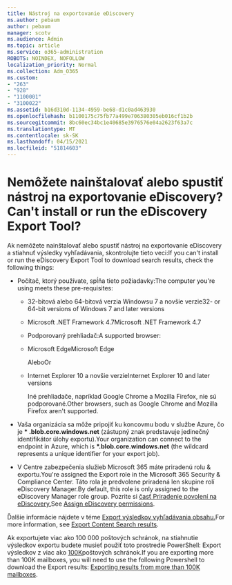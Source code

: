 ```yaml
---
title: Nástroj na exportovanie eDiscovery
ms.author: pebaum
author: pebaum
manager: scotv
ms.audience: Admin
ms.topic: article
ms.service: o365-administration
ROBOTS: NOINDEX, NOFOLLOW
localization_priority: Normal
ms.collection: Adm_O365
ms.custom:
- "263"
- "928"
- "1100001"
- "3100022"
ms.assetid: b16d310d-1134-4959-be68-d1c0ad463930
ms.openlocfilehash: b1100175c75fb77a499e706380305eb016cf1b2b
ms.sourcegitcommit: 8bc60ec34bc1e40685e3976576e04a2623f63a7c
ms.translationtype: MT
ms.contentlocale: sk-SK
ms.lasthandoff: 04/15/2021
ms.locfileid: "51814603"
---
```

# <a name="cant-install-or-run-the-ediscovery-export-tool"></a><span data-ttu-id="7c041-102">Nemôžete nainštalovať alebo spustiť nástroj na exportovanie eDiscovery?</span><span class="sxs-lookup"><span data-stu-id="7c041-102">Can't install or run the eDiscovery Export Tool?</span></span>

<span data-ttu-id="7c041-103">Ak nemôžete nainštalovať alebo spustiť nástroj na exportovanie eDiscovery a stiahnuť výsledky vyhľadávania, skontrolujte tieto veci:</span><span class="sxs-lookup"><span data-stu-id="7c041-103">If you can't install or run the eDiscovery Export Tool to download search results, check the following things:</span></span>
  
- <span data-ttu-id="7c041-104">Počítač, ktorý používate, spĺňa tieto požiadavky:</span><span class="sxs-lookup"><span data-stu-id="7c041-104">The computer you're using meets these pre-requisites:</span></span>

  - <span data-ttu-id="7c041-105">32-bitová alebo 64-bitová verzia Windowsu 7 a novšie verzie</span><span class="sxs-lookup"><span data-stu-id="7c041-105">32- or 64-bit versions of Windows 7 and later versions</span></span>

  - <span data-ttu-id="7c041-106">Microsoft .NET Framework 4.7</span><span class="sxs-lookup"><span data-stu-id="7c041-106">Microsoft .NET Framework 4.7</span></span>

  - <span data-ttu-id="7c041-107">Podporovaný prehliadač:</span><span class="sxs-lookup"><span data-stu-id="7c041-107">A supported browser:</span></span>

  - <span data-ttu-id="7c041-108">Microsoft Edge</span><span class="sxs-lookup"><span data-stu-id="7c041-108">Microsoft Edge</span></span>

    <span data-ttu-id="7c041-109">Alebo</span><span class="sxs-lookup"><span data-stu-id="7c041-109">Or</span></span>

  - <span data-ttu-id="7c041-110">Internet Explorer 10 a novšie verzie</span><span class="sxs-lookup"><span data-stu-id="7c041-110">Internet Explorer 10 and later versions</span></span>

    <span data-ttu-id="7c041-111">Iné prehliadače, napríklad Google Chrome a Mozilla Firefox, nie sú podporované.</span><span class="sxs-lookup"><span data-stu-id="7c041-111">Other browsers, such as Google Chrome and Mozilla Firefox aren't supported.</span></span>

- <span data-ttu-id="7c041-112">Vaša organizácia sa môže pripojiť ku koncovmu bodu v službe Azure, čo je **\* .blob.core.windows.net** (zástupný znak predstavuje jedinečný identifikátor úlohy exportu).</span><span class="sxs-lookup"><span data-stu-id="7c041-112">Your organization can connect to the endpoint in Azure, which is **\*.blob.core.windows.net** (the wildcard represents a unique identifier for your export job).</span></span>

- <span data-ttu-id="7c041-113">V Centre zabezpečenia služieb Microsoft 365 máte priradenú rolu &amp; exportu.</span><span class="sxs-lookup"><span data-stu-id="7c041-113">You're assigned the Export role in the Microsoft 365 Security &amp; Compliance Center.</span></span> <span data-ttu-id="7c041-114">Táto rola je predvolene priradená len skupine rolí eDiscovery Manager.</span><span class="sxs-lookup"><span data-stu-id="7c041-114">By default, this role is only assigned to the eDiscovery Manager role group.</span></span> <span data-ttu-id="7c041-115">Pozrite si [časť Priradenie povolení na eDiscovery.](https://docs.microsoft.com/microsoft-365/compliance/assign-ediscovery-permissions)</span><span class="sxs-lookup"><span data-stu-id="7c041-115">See [Assign eDiscovery permissions](https://docs.microsoft.com/microsoft-365/compliance/assign-ediscovery-permissions).</span></span>

<span data-ttu-id="7c041-116">Ďalšie informácie nájdete v téme [Export výsledkov vyhľadávania obsahu.](https://docs.microsoft.com/microsoft-365/compliance/export-search-results)</span><span class="sxs-lookup"><span data-stu-id="7c041-116">For more information, see [Export Content Search results](https://docs.microsoft.com/microsoft-365/compliance/export-search-results).</span></span>

<span data-ttu-id="7c041-117">Ak exportujete viac ako 100 000 poštových schránok, na stiahnutie výsledkov exportu budete musieť použiť toto prostredie PowerShell: Export výsledkov z viac ako  [100K](https://docs.microsoft.com/microsoft-365/compliance/export-search-results?view=o365-worldwide%23exporting-results-from-more-than-100000-mailboxes)poštových schránok.</span><span class="sxs-lookup"><span data-stu-id="7c041-117">If you are exporting more than 100K mailboxes, you will need to use the following Powershell to download the Export results:  [Exporting results from more than 100K mailboxes](https://docs.microsoft.com/microsoft-365/compliance/export-search-results?view=o365-worldwide%23exporting-results-from-more-than-100000-mailboxes).</span></span>